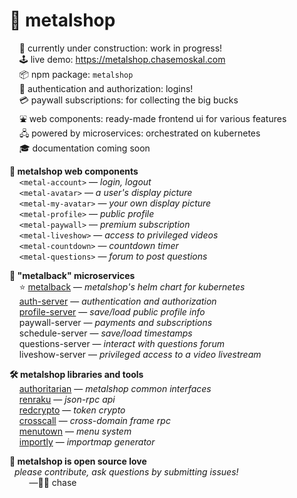 
# 🤘 metalshop

&nbsp; &nbsp; 🚧 currently under construction: work in progress!  
&nbsp; &nbsp; 🕹 live demo: https://metalshop.chasemoskal.com  
&nbsp; &nbsp; 📦 npm package: `metalshop`  
&nbsp; &nbsp; 🔐 authentication and authorization: logins!  
&nbsp; &nbsp; 💳 paywall subscriptions: for collecting the big bucks  
&nbsp; &nbsp; ⛲ web components: ready-made frontend ui for various features  
&nbsp; &nbsp; 🖧 powered by microservices: orchestrated on kubernetes  
&nbsp; &nbsp; 🎓 documentation coming soon  

**🎁 metalshop web components**  
&nbsp; &nbsp; `<metal-account>` — *login, logout*  
&nbsp; &nbsp; `<metal-avatar>` — *a user's display picture*  
&nbsp; &nbsp; `<metal-my-avatar>` — *your own display picture*  
&nbsp; &nbsp; `<metal-profile>` — *public profile*  
&nbsp; &nbsp; `<metal-paywall>` — *premium subscription*  
&nbsp; &nbsp; `<metal-liveshow>` — *access to privileged videos*  
&nbsp; &nbsp; `<metal-countdown>` — *countdown timer*  
&nbsp; &nbsp; `<metal-questions>` — *forum to post questions*  

**🐋 "metalback" microservices**  
&nbsp; &nbsp; ⭐ [metalback](https://github.com/chase-moskal/metalshop/tree/master/metalback) — *metalshop's helm chart for kubernetes*  
&nbsp; &nbsp; [auth-server](https://github.com/chase-moskal/auth-server) — *authentication and authorization*  
&nbsp; &nbsp; [profile-server](https://github.com/chase-moskal/profile-server) — *save/load public profile info*  
&nbsp; &nbsp; paywall-server — *payments and subscriptions*  
&nbsp; &nbsp; schedule-server — *save/load timestamps*  
&nbsp; &nbsp; questions-server — *interact with questions forum*  
&nbsp; &nbsp; liveshow-server — *privileged access to a video livestream*  

**🛠️ metalshop libraries and tools**  
&nbsp; &nbsp; [authoritarian](https://github.com/chase-moskal/authoritarian) — *metalshop common interfaces*  
&nbsp; &nbsp; [renraku](https://github.com/chase-moskal/renraku) — *json-rpc api*  
&nbsp; &nbsp; [redcrypto](https://github.com/chase-moskal/redcrypto) — *token crypto*  
&nbsp; &nbsp; [crosscall](https://github.com/chase-moskal/crosscall) — *cross-domain frame rpc*  
&nbsp; &nbsp; [menutown](https://github.com/chase-moskal/menutown) — *menu system*  
&nbsp; &nbsp; [importly](https://github.com/chase-moskal/importly) — *importmap generator*  

**💐 metalshop is open source love**  
&nbsp; *please contribute, ask questions by submitting issues!*  
&nbsp; &nbsp; &nbsp; &nbsp; —👋😎 chase  
